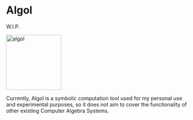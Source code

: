 
# Algol

W.I.P. 

<img src="https://kokic.github.io/projects/algol.svg" title="algol" height=150 /> 

Currently, Algol is a symbolic computation tool used for my personal use and experimental purposes, so it does not aim to cover the functionality of other existing Computer Algebra Systems.
